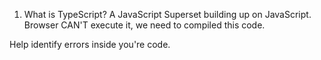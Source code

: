 1. What is TypeScript?
A JavaScript Superset building up on JavaScript.
Browser CAN'T execute it, we need to compiled this code.

Help identify errors inside you're code. 


